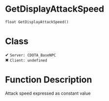 # GetDisplayAttackSpeed
```
float GetDisplayAttackSpeed()
```
# Class
✔ `Server: CDOTA_BaseNPC`  
✖ `Client: undefined`  

# Function Description
Attack speed expressed as constant value
